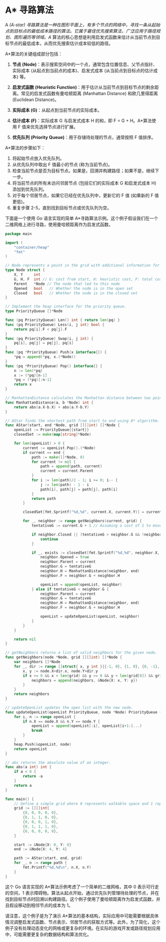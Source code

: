 <!--
 * @Author: shgopher shgopher@gmail.com
 * @Date: 2024-02-27 14:41:41
 * @LastEditors: shgopher shgopher@gmail.com
 * @LastEditTime: 2024-02-27 14:46:30
 * @FilePath: /408/算法/算法/a*/README.md
 * @Description: 
 * 
 * Copyright (c) 2024 by shgopher, All Rights Reserved. 
-->
# A* 寻路算法

A *(A-star) 寻路算法是一种在图形平面上，有多个节点的网络中，寻找一条从起始点到目标点的最低成本路径的算法。它属于最佳优先搜索算法，广泛应用于路径规划、图形遍历等领域。A* 算法的核心思想是利用启发式函数来估计从当前节点到目标节点的最低成本，从而优先搜索估计成本较低的路径。

A*算法的关键组成部分包括：

1. **节点 (Node)**：表示搜索空间中的一个点，通常包含位置信息、父节点指针、实际成本 (从起点到当前点的成本)、启发式成本 (从当前点到目标点的估计成本) 等。

2. **启发式函数 (Heuristic Function)**：用于估计从当前节点到目标节点的剩余距离。常见的启发式函数有曼哈顿距离 (Manhattan Distance) 和欧几里得距离 (Euclidean Distance)。

3. **实际成本 (G)**：从起点到当前节点的实际成本。

4. **估计成本 (F)**：实际成本 G 与启发式成本 H 的和，即 F = G + H。A*算法使用 F 值来优先选择节点进行扩展。

5. **优先队列 (Priority Queue)**：用于存储待处理的节点，通常按照 F 值排序。

A*算法的步骤如下：

1. 将起始节点放入优先队列。
2. 从优先队列中取出 F 值最小的节点 (称为当前节点)。
3. 检查当前节点是否为目标节点。如果是，回溯并构建路径；如果不是，继续下一步。
4. 将当前节点的所有未访问邻居节点 (包括它们的实际成本 G 和启发式成本 H) 添加到优先队列。
5. 对于每个邻居节点，如果它已经在优先队列中，更新它的 F 值 (如果新的 F 值更低)。
6. 重复步骤 2-5，直到找到目标节点或优先队列为空。

下面是一个使用 Go 语言实现的简单 A*寻路算法示例。这个例子假设我们在一个二维网格上进行寻路，使用曼哈顿距离作为启发式函数。

```go
package main

import (
	"container/heap"
	"fmt"
)

// Node represents a point in the grid with additional information for A* search.
type Node struct {
	X, Y     int
	G, H, F  int // G: cost from start, H: heuristic cost, F: total cost (G + H)
	Parent   *Node // The node that led to this node
	Opened   bool   // Whether the node is in the open set
	Closed   bool   // Whether the node is in the closed set
}

// Implement the heap interface for the priority queue.
type PriorityQueue []*Node

func (pq PriorityQueue) Len() int { return len(pq) }
func (pq PriorityQueue) Less(i, j int) bool {
	return pq[i].F < pq[j].F
}
func (pq PriorityQueue) Swap(i, j int) {
	pq[i], pq[j] = pq[j], pq[i]
}
func (pq *PriorityQueue) Push(x interface{}) {
	*pq = append(*pq, x.(*Node))
}
func (pq *PriorityQueue) Pop() interface{} {
	n := len(*pq)
	x := (*pq)[n-1]
	*pq = (*pq)[:n-1]
	return x
}

// ManhattanDistance calculates the Manhattan distance between two points.
func ManhattanDistance(a, b *Node) int {
	return abs(a.X-b.X) + abs(a.Y-b.Y)
}

// AStar finds the shortest path from start to end using A* algorithm.
func AStar(start, end *Node, grid [][]int) []*Node {
	openList := PriorityQueue{{start}}
	closedSet := make(map[string]*Node)

	for len(openList) > 0 {
		current := openList.Pop().(*Node)
		if current == end {
			path := make([]*Node, 0)
			for current != nil {
				path = append(path, current)
				current = current.Parent
			}
			for i := len(path)/2 - 1; i >= 0; i-- {
				j := len(path) - 1 - i
				path[i], path[j] = path[j], path[i]
			}
			return path
		}

		closedSet[fmt.Sprintf("%d,%d", current.X, current.Y)] = current

		for _, neighbor := range getNeighbors(current, grid) {
			tentativeG := current.G + 1 // Assuming a cost of 1 to move to a neighbor

			if neighbor.Closed || (tentativeG > neighbor.G && !neighbor.Opened) {
				continue
			}

			if _, exists := closedSet[fmt.Sprintf("%d,%d", neighbor.X, neighbor.Y)]; !exists {
				neighbor.Opened = true
				neighbor.Parent = current
				neighbor.G = tentativeG
				neighbor.H = ManhattanDistance(neighbor, end)
				neighbor.F = neighbor.G + neighbor.H

				openList = append(openList, neighbor)
			} else if tentativeG < neighbor.G {
				neighbor.Parent = current
				neighbor.G = tentativeG
				neighbor.H = ManhattanDistance(neighbor, end)
				neighbor.F = neighbor.G + neighbor.H

				openList = updateOpenList(openList, neighbor)
			}
		}
	}

	return nil
}

// getNeighbors returns a list of valid neighbors for the given node.
func getNeighbors(node *Node, grid [][]int) []*Node {
	var neighbors []*Node
	for _, dir := range []struct{ x, y int }{{-1, 0}, {1, 0}, {0, -1}, {0, 1}} {
		x, y := node.X+dir.x, node.Y+dir.y
		if x >= 0 && x < len(grid) && y >= 0 && y < len(grid[0]) && grid[x][y] == 0 {
			neighbors = append(neighbors, &Node{X: x, Y: y})
		}
	}
	return neighbors
}

// updateOpenList updates the open list with the new node.
func updateOpenList(openList PriorityQueue, node *Node) PriorityQueue {
	for i, n := range openList {
		if n.X == node.X && n.Y == node.Y {
			openList = append(openList[:i], openList[i+1:]...)
			break
		}
	}
	heap.Push(&openList, node)
	return openList
}

// abs returns the absolute value of an integer.
func abs(a int) int {
	if a < 0 {
		return -a
	}
	return a
}

func main() {
	// Define a simple grid where 0 represents walkable space and 1 represents an obstacle.
	grid := [][]int{
		{0, 0, 0, 0, 0},
		{0, 1, 1, 0, 0},
		{0, 0, 0, 1, 0},
		{0, 1, 1, 1, 0},
		{0, 0, 0, 0, 0},
	}

	start := &Node{X: 0, Y: 0}
	end := &Node{X: 4, Y: 4}

	path := AStar(start, end, grid)
	for _, n := range path {
		fmt.Printf("%d,%d\n", n.X, n.Y)
	}
}
```

这个 Go 语言实现的 A*算法示例考虑了一个简单的二维网格，其中 0 表示可行走的空间，1 表示障碍物。算法从起点开始，通过优先队列管理待处理的节点，并在找到目标节点时回溯以构建路径。这个例子使用了曼哈顿距离作为启发式函数，并且假设移动到相邻节点的成本为 1。

请注意，这个例子是为了演示 A*算法的基本结构，实际应用中可能需要根据具体情况调整启发式函数、节点表示、邻居节点的获取方式等。此外，为了简化，这个例子没有处理动态变化的网格或更复杂的环境。在实际的游戏开发或路径规划应用中，可能需要更复杂的数据结构和算法优化。
